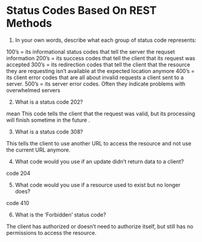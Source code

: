 # Status Codes Based On REST Methods

1. In your own words, describe what each group of status code represents:

100’s = its informational status codes that tell the server the requset information
200’s = its success codes that tell the client that its request was accepted
300’s = its redirection codes that tell the client that the resource they are requesting isn’t available at the expected location anymore
400’s = its client error codes that are all about invalid requests a client sent to a server.
500’s = its server error codes. Often they indicate problems with overwhelmed servers

2. What is a status code 202?

mean This code tells the client that the request was valid, but its processing will finish sometime in the future .

3. What is a status code 308?

This tells the client to use another URL to access the resource and not use the current URL anymore.

4. What code would you use if an update didn’t return data to a client?

code 204

5. What code would you use if a resource used to exist but no longer does?

code 410

6. What is the ‘Forbidden’ status code?

The client has authorized or doesn’t need to authorize itself, but still has no permissions to access the resource.
